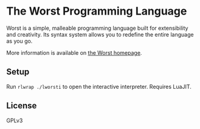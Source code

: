 
# The Worst Programming Language

Worst is a simple, malleable programming language
built for extensibility and creativity.
Its syntax system allows you to redefine the entire language as you go.

More information is available on
[the Worst homepage](http://worst.mitten.party).

## Setup

Run `rlwrap ./lworsti` to open the interactive interpreter.
Requires LuaJIT.

## License

GPLv3


